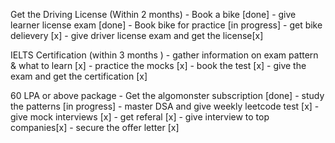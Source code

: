 Get the Driving License (Within 2 months)
		- Book a bike [done]
		- give learner license exam [done]
		- Book bike for practice [in progress]
		- get bike delievery [x]
		- give driver license exam and get the license[x]

IELTS Certification (within 3 months )
		- gather information on exam pattern & what to learn [x]
		- practice the mocks [x]
		- book the test [x]
		- give the exam and get the certification [x]

60 LPA or above package
		- Get the algomonster subscription [done]
		- study the patterns [in progress]
		- master DSA and give weekly leetcode test [x]
		- give mock interviews [x]
		- get referal [x]
		- give interview to top companies[x]
		- secure the offer letter [x]
